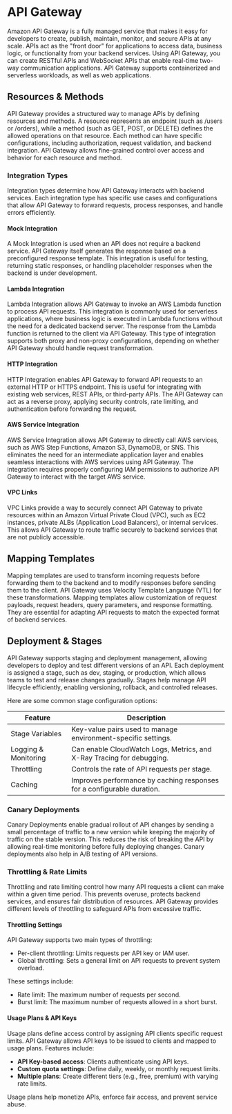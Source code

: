 # API Gateway

Amazon API Gateway is a fully managed service that makes it easy for developers to create, publish, maintain, monitor, and secure APIs at any scale. APIs act as the "front door" for applications to access data, business logic, or functionality from your backend services. Using API Gateway, you can create RESTful APIs and WebSocket APIs that enable real-time two-way communication applications. API Gateway supports containerized and serverless workloads, as well as web applications.

## Resources & Methods

API Gateway provides a structured way to manage APIs by defining resources and methods. A resource represents an endpoint (such as /users or /orders), while a method (such as GET, POST, or DELETE) defines the allowed operations on that resource. Each method can have specific configurations, including authorization, request validation, and backend integration. API Gateway allows fine-grained control over access and behavior for each resource and method.

### Integration Types

Integration types determine how API Gateway interacts with backend services. Each integration type has specific use cases and configurations that allow API Gateway to forward requests, process responses, and handle errors efficiently.

#### Mock Integration

A Mock Integration is used when an API does not require a backend service. API Gateway itself generates the response based on a preconfigured response template. This integration is useful for testing, returning static responses, or handling placeholder responses when the backend is under development.

#### Lambda Integration

Lambda Integration allows API Gateway to invoke an AWS Lambda function to process API requests. This integration is commonly used for serverless applications, where business logic is executed in Lambda functions without the need for a dedicated backend server. The response from the Lambda function is returned to the client via API Gateway. This type of integration supports both proxy and non-proxy configurations, depending on whether API Gateway should handle request transformation.

#### HTTP Integration

HTTP Integration enables API Gateway to forward API requests to an external HTTP or HTTPS endpoint. This is useful for integrating with existing web services, REST APIs, or third-party APIs. The API Gateway can act as a reverse proxy, applying security controls, rate limiting, and authentication before forwarding the request.

#### AWS Service Integration

AWS Service Integration allows API Gateway to directly call AWS services, such as AWS Step Functions, Amazon S3, DynamoDB, or SNS. This eliminates the need for an intermediate application layer and enables seamless interactions with AWS services using API Gateway. The integration requires properly configuring IAM permissions to authorize API Gateway to interact with the target AWS service.

#### VPC Links

VPC Links provide a way to securely connect API Gateway to private resources within an Amazon Virtual Private Cloud (VPC), such as EC2 instances, private ALBs (Application Load Balancers), or internal services. This allows API Gateway to route traffic securely to backend services that are not publicly accessible.

## Mapping Templates

Mapping templates are used to transform incoming requests before forwarding them to the backend and to modify responses before sending them to the client. API Gateway uses Velocity Template Language (VTL) for these transformations. Mapping templates allow customization of request payloads, request headers, query parameters, and response formatting. They are essential for adapting API requests to match the expected format of backend services.

## Deployment & Stages

API Gateway supports staging and deployment management, allowing developers to deploy and test different versions of an API. Each deployment is assigned a stage, such as dev, staging, or production, which allows teams to test and release changes gradually. Stages help manage API lifecycle efficiently, enabling versioning, rollback, and controlled releases.

Here are some common stage configuration options:

| Feature              | Description                                                            |
| -------------------- | ---------------------------------------------------------------------- |
| Stage Variables      | Key-value pairs used to manage environment-specific settings.          |
| Logging & Monitoring | Can enable CloudWatch Logs, Metrics, and X-Ray Tracing for debugging.  |
| Throttling           | Controls the rate of API requests per stage.                           |
| Caching              | Improves performance by caching responses for a configurable duration. |

### Canary Deployments

Canary Deployments enable gradual rollout of API changes by sending a small percentage of traffic to a new version while keeping the majority of traffic on the stable version. This reduces the risk of breaking the API by allowing real-time monitoring before fully deploying changes. Canary deployments also help in A/B testing of API versions.

### Throttling & Rate Limits

Throttling and rate limiting control how many API requests a client can make within a given time period. This prevents overuse, protects backend services, and ensures fair distribution of resources. API Gateway provides different levels of throttling to safeguard APIs from excessive traffic.

#### Throttling Settings

API Gateway supports two main types of throttling:

- Per-client throttling: Limits requests per API key or IAM user.
- Global throttling: Sets a general limit on API requests to prevent system overload.

These settings include:

- Rate limit: The maximum number of requests per second.
- Burst limit: The maximum number of requests allowed in a short burst.

#### Usage Plans & API Keys

Usage plans define access control by assigning API clients specific request limits. API Gateway allows API keys to be issued to clients and mapped to usage plans. Features include:

- **API Key-based access**: Clients authenticate using API keys.
- **Custom quota settings**: Define daily, weekly, or monthly request limits.
- **Multiple plans**: Create different tiers (e.g., free, premium) with varying rate limits.

Usage plans help monetize APIs, enforce fair access, and prevent service abuse.
